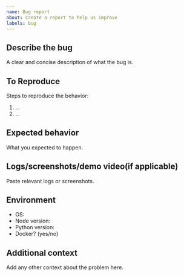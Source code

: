 ```yaml
---
name: Bug report
about: Create a report to help us improve
labels: bug
---
```


## Describe the bug
A clear and concise description of what the bug is.

## To Reproduce
Steps to reproduce the behavior:
1. ...
2. ...

## Expected behavior
What you expected to happen.

## Logs/screenshots/demo video(if applicable)
Paste relevant logs or screenshots.

## Environment
- OS:
- Node version:
- Python version:
- Docker? (yes/no)

## Additional context
Add any other context about the problem here.
